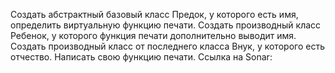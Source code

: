  Создать абстрактный базовый класс  Предок, у которого есть имя, определить виртуальную функцию печати. Создать производный класс Ребенок, у которого функция печати дополнительно выводит имя. Создать производный класс от последнего класса  Внук, у которого есть отчество. Написать свою функцию печати.
Ссылка на Sonar: 
